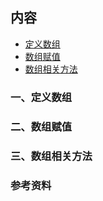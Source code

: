 ## 内容

- [定义数组](一定义数组)
- [数组赋值](二数组赋值)
- [数组相关方法](三数组相关方法)

### 一、定义数组

### 二、数组赋值

### 三、数组相关方法

### 参考资料

